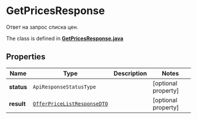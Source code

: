 

# GetPricesResponse

Ответ на запрос списка цен.

The class is defined in **[GetPricesResponse.java](../../src/main/java/org/openapitools/model/GetPricesResponse.java)**

## Properties

Name | Type | Description | Notes
------------ | ------------- | ------------- | -------------
**status** | `ApiResponseStatusType` |  |  [optional property]
**result** | [`OfferPriceListResponseDTO`](OfferPriceListResponseDTO.md) |  |  [optional property]




